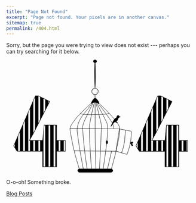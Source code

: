 ```yaml
---
title: "Page Not Found"
excerpt: "Page not found. Your pixels are in another canvas."
sitemap: true
permalink: /404.html
---
```


Sorry, but the page you were trying to view does not exist --- perhaps you can try searching for it below.

<script type="text/javascript">
  var GOOG_FIXURL_LANG = 'en';
  var GOOG_FIXURL_SITE = '{{ site.url }}'
</script>
<script type="text/javascript"
  src="//linkhelp.clients.google.com/tbproxy/lh/wm/fixurl.js">
</script>
<!-- This is New from https://codepen.io/JuliaSS/pen/ZMaXQV -->
<main>
	<svg viewBox="0 0 541.17206 328.45184" id="svg2" version="1.1">
		<metadata id="metadata8">
		</metadata>
		<defs id="defs6">
			<pattern patternUnits="userSpaceOnUse" width="1.5" height="1" patternTransform="translate(0,0) scale(10,10)" id="Strips2_1">
				<rect style="fill:black;stroke:none" x="0" y="-0.5" width="1" height="2" id="rect5419" />
			</pattern>
			<linearGradient osb:paint="solid" id="linearGradient6096">
				<stop id="stop6094" offset="0" style="stop-color:#000000;stop-opacity:1;" />
			</linearGradient>
		</defs>
		<g transform="translate(170.14515,0.038164)" id="layer1">
			<g id="g6219">
				<path transform="matrix(1.0150687,0,0,11.193923,-1.3895945,-2685.7441)" style="display:inline;fill:#000000;fill-opacity:1;stroke:#000000;stroke-width:0.1px;stroke-linecap:butt;stroke-linejoin:miter;stroke-opacity:1;" d="m 145.0586,263.51309 c -90.20375,-0.0994 -119.20375,-0.0994 -119.20375,-0.0994" id="path6180" />
				<g id="g6174">
					<ellipse ry="9.161705" rx="9.3055239" cy="91.32917" cx="84.963676" id="path4488" style="display:inline;opacity:1;fill:none;fill-opacity:0.4627451;fill-rule:nonzero;stroke:#000000;stroke-width:1.08691013;stroke-miterlimit:4;stroke-dasharray:none;stroke-opacity:1;" />
					<path id="path4490" d="m 84.984382,-0.03816399 c 0.911733,-5.0186e-4 1.661858,18.47051499 1.674386,41.22988399 0.0069,12.610431 -0.214009,23.904598 -0.56753,31.469836 -0.282878,6.088471 -0.652275,9.761785 -1.058838,9.762119 -0.406564,3.33e-4 -0.78198,-3.672386 -1.074838,-9.760657 -0.36185,-7.564779 -0.595233,-18.858715 -0.602175,-31.469228 -0.01253,-22.759565 0.717262,-41.23145213 1.628995,-41.23195399 z" style="display:inline;fill:#000000;stroke:none;stroke-width:0.23743393px;stroke-linecap:butt;stroke-linejoin:miter;stroke-opacity:1;" />
					<path id="path4496" d="m 85.115421,100.5729 c -0.0036,3.37532 -0.0071,6.75165 -0.0107,10.12897 m 0.512159,0.18258 c -1.914603,-0.23621 -3.505591,1.17801 -4.861444,2.68113 -1.355853,1.50312 -2.473764,3.09173 -3.387866,4.59538 -0.914103,1.50365 -1.620209,2.91586 -2.416229,4.41952 -0.79602,1.50365 -1.67928,3.09352 -0.808656,3.24054 0.870624,0.14702 3.490408,-1.14815 5.700074,-1.91396 2.209666,-0.76581 4.001473,-1.00079 5.922125,-0.86765 1.920652,0.13314 3.947462,0.6325 6.245357,1.6195 2.297896,0.98701 4.861161,2.46015 4.9051,0.91309 0.04394,-1.54706 -2.430929,-6.11379 -4.787811,-9.33976 -2.356882,-3.22597 -4.596047,-5.11158 -6.51065,-5.34779 z" style="display:inline;fill:#000000;fill-opacity:1;stroke:#000000;stroke-width:1px;stroke-linecap:butt;stroke-linejoin:miter;stroke-opacity:1;" />
					<rect ry="5" y="314.84082" x="35.355339" height="9.8994951" width="100.76272" id="rect4553" style="display:inline;opacity:1;fill:#000000;fill-opacity:1;fill-rule:nonzero;stroke:#000000;stroke-width:1.00157475;stroke-miterlimit:4;stroke-dasharray:none;stroke-opacity:1;" />
					<path id="path4513" d="m 74.6875,125.03748 c -8.394789,7.68654 -16.790624,15.37405 -23.988969,22.38484 -7.198345,7.0108 -13.197555,13.3433 -18.781379,20.01048 -5.583823,6.66719 -10.749655,13.66605 -13.916608,18.7496 -3.166952,5.08355 -4.333432,8.24971 -4.750315,11.08369 -0.416883,2.83399 -0.08368,5.33304 1.809372,16.25302 1.893048,10.91998 5.343489,30.24673 9.760132,48.66349 4.416642,18.41676 9.798356,35.91675 15.180267,53.41738" style="display:inline;fill:none;stroke:#000000;stroke-width:1px;stroke-linecap:butt;stroke-linejoin:miter;stroke-opacity:1;" />
					<path id="path4517" d="m 76.9375,124.66248 c -4.548745,6.50695 -9.29087,13.29053 -13.530749,18.69724 -4.239879,5.4067 -8.072459,9.57255 -11.572943,13.98975 -3.500484,4.41719 -6.66636,9.08269 -9.333429,13.99996 -2.66707,4.91727 -4.833205,10.08267 -6.333458,15.08327 -1.500252,5.0006 -2.33339,9.8328 -2.500149,14.33343 -0.166759,4.50062 0.333124,8.66631 1.249922,15.50064 0.916798,6.83434 2.249854,16.33237 3.499902,24.91604 1.250047,8.58368 2.416611,16.24967 4.583438,28.58394 2.166827,12.33427 5.333153,29.33244 8.499966,46.33323" style="display:inline;fill:none;stroke:#000000;stroke-width:1px;stroke-linecap:butt;stroke-linejoin:miter;stroke-opacity:1;" />
					<path id="path4521" d="m 96.8125,126.22498 c 6.89586,6.45836 13.7917,12.9167 19.98957,19.14581 6.19786,6.22912 11.69789,12.22914 17.11456,18.39581 5.41666,6.16667 10.74996,12.49995 14.74993,17.91655 3.99997,5.41659 6.66659,9.91653 7.16671,17.83316 0.50012,7.91664 -1.16644,19.24921 -3.3502,31.24619 -2.18376,11.99698 -4.81616,24.33632 -8.42063,38.99809 -3.60448,14.66177 -8.06212,31.17154 -12.56244,47.83939" style="display:inline;fill:none;stroke:#000000;stroke-width:1px;stroke-linecap:butt;stroke-linejoin:miter;stroke-opacity:1;" />
					<path id="path4525" d="m 91.9375,124.09998 c 5.854072,7.16655 11.70824,14.33322 16.21863,20.16651 4.51039,5.83328 7.67706,10.33329 11.92718,16.33346 4.25012,6.00017 9.58322,13.49984 12.66653,18.58299 3.08332,5.08314 3.91663,7.74974 4.68205,10.91384 0.76542,3.1641 1.40129,6.50242 1.69781,8.02406 0.29651,1.52165 0.22299,1.06579 0.14933,0.60912" style="display:inline;fill:none;stroke:#000000;stroke-width:1px;stroke-linecap:butt;stroke-linejoin:miter;stroke-opacity:1;" />
					<path id="path4533" d="m 89,123.66248 c 6.159885,11.51771 12.31996,23.03577 16.83724,31.78904 4.51728,8.75327 7.29964,14.54985 9.24424,18.32123 1.9446,3.77138 3.00519,5.42118 4.1838,9.19262 1.17861,3.77144 2.47477,9.6631 1.94443,23.80647 -0.53034,14.14338 -2.88706,36.53226 -5.4209,56.44951 -2.53383,19.91725 -5.24428,37.35836 -7.95503,54.80146" style="display:inline;fill:none;stroke:#000000;stroke-width:1px;stroke-linecap:butt;stroke-linejoin:miter;stroke-opacity:1;" />
					<path id="path4537" d="m 87.0625,123.03748 c 2.916637,10.42937 5.833458,20.8594 7.291964,26.66356 1.458505,5.80416 1.458505,6.98257 2.402021,11.11052 0.943517,4.12795 2.827535,11.19302 4.065005,16.02501 1.23748,4.832 1.82668,7.42447 2.12139,10.84263 0.29471,3.41815 0.29471,7.65958 -0.11785,20.44893 -0.41255,12.78934 -1.23731,34.11536 -2.18014,53.62015 -0.94282,19.50478 -2.003429,37.18159 -3.064154,54.86032" style="display:inline;fill:none;stroke:#000000;stroke-width:1px;stroke-linecap:butt;stroke-linejoin:miter;stroke-opacity:1;" />
					<path id="path4541" d="m 85.206367,122.98266 c 0.117841,11.74369 0.235693,23.48835 0.235693,36.55072 -10e-7,13.06238 -0.117833,27.43796 -0.05891,45.3521 0.05892,17.91413 0.29461,39.36153 0.707091,58.80738 0.412482,19.44585 1.001711,36.88701 1.590999,54.32995" style="display:inline;fill:none;stroke:#000000;stroke-width:1px;stroke-linecap:butt;stroke-linejoin:miter;stroke-opacity:1;" />
					<path id="path4545" d="m 83.12978,122.92016 c -2.601311,10.56131 -5.214983,21.17282 -7.40283,31.41665 -2.187847,10.24384 -3.955407,20.14218 -5.074975,26.03483 -1.119568,5.89264 -1.59092,7.77805 -1.885708,10.07706 -0.294789,2.29901 -0.412567,5.0079 5.1e-5,17.56339 0.412617,12.55548 1.355064,34.93859 2.474996,54.74239 1.119932,19.80379 2.415574,37.00049 3.712005,54.20767" style="display:inline;fill:none;stroke:#000000;stroke-width:1px;stroke-linecap:butt;stroke-linejoin:miter;stroke-opacity:1;" />
					<path id="path4549" d="m 79.25478,124.23266 c -5.440192,11.56251 -10.880951,23.12622 -15.899657,33.56368 -5.018706,10.43747 -9.614414,19.74672 -11.912808,26.70033 -2.298394,6.95362 -2.298394,11.54922 -1.355419,24.57415 0.942974,13.02493 2.828182,34.46917 5.066095,53.84746 2.237913,19.37829 4.833109,36.71892 7.425959,54.04387" style="display:inline;fill:none;stroke:#000000;stroke-width:1px;stroke-linecap:butt;stroke-linejoin:miter;stroke-opacity:1;" />
					<path id="path4556" d="m 42.426407,155.38825 c 3.4184,0.82513 6.836082,1.65009 10.606997,2.18034 3.770916,0.53024 7.89657,0.76599 11.608535,0.88382 3.711965,0.11782 7.012548,0.11782 10.429711,0.0589 3.417163,-0.0589 6.953769,-0.17681 10.606588,-0.23572 3.652818,-0.0589 7.425155,-0.0589 11.137027,-0.23569 3.711875,-0.17679 7.366225,-0.53043 10.724475,-0.70716 3.35826,-0.17672 6.4233,-0.17672 9.48702,-0.58922 3.06372,-0.41251 6.12885,-1.23774 9.1918,-2.06238" style="display:inline;fill:none;stroke:#000000;stroke-width:1px;stroke-linecap:butt;stroke-linejoin:miter;stroke-opacity:1;" />
					<path id="path4560" d="m 13.113199,198.16821 c 47.547038,0.40361 95.093071,0.80721 142.638101,1.2108" style="display:inline;fill:none;stroke:#000000;stroke-width:1.00614154px;stroke-linecap:butt;stroke-linejoin:miter;stroke-opacity:1;" />
					<path id="path4529" d="m 132.6875,263.34998 c -4.2289,18.4155 -8.45806,36.83216 -12.6875,55.25" style="display:inline;fill:none;stroke:#000000;stroke-width:1px;stroke-linecap:butt;stroke-linejoin:miter;stroke-opacity:1;" />
					<ellipse ry="4.6715717" rx="2.5" cy="238.08525" cx="119.12262" id="path4614" style="display:inline;opacity:1;fill:#000000;fill-opacity:1;fill-rule:nonzero;stroke:#000000;stroke-width:1.00157475;stroke-miterlimit:4;stroke-dasharray:none;stroke-opacity:1;" />
					<ellipse ry="4.3158579" rx="4.9001703" cy="4.3948641" cx="85.016434" id="path4616" style="display:inline;opacity:1;fill:#000000;fill-opacity:1;fill-rule:nonzero;stroke:#000000;stroke-width:0.82170224;stroke-miterlimit:4;stroke-dasharray:none;stroke-opacity:1;" />
					<ellipse transform="translate(-170.14515,-0.038164)" ry="3.880542" rx="3.5777507" cy="164.5713" cx="321.42224" id="path4565" style="opacity:1;fill:#000000;fill-opacity:1;fill-rule:nonzero;stroke:#000000;stroke-width:1.00157475;stroke-miterlimit:4;stroke-dasharray:none;stroke-opacity:1;" />
					<path transform="translate(-170.14515,-0.038164)" id="path4567" d="m 321.74355,168.0687 c -1e-5,3.3913 -3.42414,11.26702 -8.73834,11.26702 -5.3142,0 -18.59463,27.24606 -8.38477,3.759 1.35199,-3.11016 5.69513,-12.89881 10.50609,-15.15612 8.05545,-3.77965 6.61702,-3.26121 6.61702,0.1301 z" style="opacity:1;fill:#000000;fill-opacity:1;fill-rule:nonzero;stroke:#000000;stroke-width:1.00157475;stroke-miterlimit:4;stroke-dasharray:none;stroke-opacity:1;" />
					<path transform="translate(-170.14515,-0.038164)" id="path4570" d="m 325,163.45184 c 1.66722,0.62594 3.33388,1.25167 3.33438,1.56444 5e-4,0.31276 -1.66671,0.31276 -3.33438,0.31276" style="fill:none;stroke:#000000;stroke-width:1px;stroke-linecap:butt;stroke-linejoin:miter;stroke-opacity:1;" />
					<path transform="translate(-170.14515,-0.038164)" id="path4578" d="m 314.72098,177.37003 c -0.21488,1.64138 -0.42965,3.28197 0.28484,3.96351 0.71449,0.68155 2.35396,0.39999 3.99418,0.1183" style="fill:none;stroke:#000000;stroke-width:1px;stroke-linecap:butt;stroke-linejoin:miter;stroke-opacity:1;" />
					<path transform="translate(-170.14515,-0.038164)" id="path4578-1" d="m 316,176.45184 c -0.29612,1.41007 -0.59214,2.81967 -0.25801,3.48764 0.33413,0.66798 1.29605,0.59017 2.25801,0.51236" style="fill:none;stroke:#000000;stroke-width:1px;stroke-linecap:butt;stroke-linejoin:miter;stroke-opacity:1;" />
					<path transform="translate(-170.14515,-0.038164)" id="path4610" d="m 318,180.45184 c 0.66667,0 1.33434,0 1.501,0.16616 0.16667,0.16617 -0.16667,0.49951 0.001,0.66667 0.16767,0.16717 0.68771,0.16717 0.89053,0.36949 0.20282,0.20233 -0.0582,0.46335 -0.39253,0.79768" style="fill:none;stroke:#000000;stroke-width:1px;stroke-linecap:butt;stroke-linejoin:miter;stroke-opacity:1;" />
					<path id="path4573" d="m 155,199.59998 34.15106,6.52318 v 11.49049 l -1.06066,13.43503 -3.88908,19.44543 -3.00521,10.42983 -4.06586,12.19759 -17.14734,-4.94975 -14.92431,-4.65869 v 0 L 155,199.59998" style="fill:none;stroke:#000000;stroke-width:1px;stroke-linecap:butt;stroke-linejoin:miter;stroke-opacity:1" />
					<path id="path4575" d="m 172.53405,202.94118 -2.65165,33.23402 -3.53553,16.97056 -5.12652,15.73313" style="fill:none;stroke:#000000;stroke-width:1px;stroke-linecap:butt;stroke-linejoin:miter;stroke-opacity:1" />
					<path id="path4579" d="m 187.2662,239.00256 c 0.76634,-0.82482 2.12163,-2.00333 3.50552,-2.26818 1.38389,-0.26485 2.79921,0.38383 3.2412,1.53192 0.442,1.14808 -0.0885,2.79852 -1.5624,3.24089 -1.4739,0.44236 -3.88809,-0.32312 -3.7995,0.001 0.0886,0.32427 2.68064,1.73812 4.00626,3.12221 1.32563,1.38408 1.38456,2.73956 0.79537,3.38822 -0.5892,0.64866 -1.82576,0.58977 -2.53349,0.11762 -0.70773,-0.47215 -0.88437,-1.35536 -1.59092,-2.65068 -0.70656,-1.29532 -1.94507,-3.00565 -2.47512,-4.09626 -0.53005,-1.09062 -0.35326,-1.56206 0.41308,-2.38689 z" style="fill:#000000;fill-opacity:1;stroke:#000000;stroke-width:1px;stroke-linecap:butt;stroke-linejoin:miter;stroke-opacity:1" />
				</g>
			</g>
		</g>
		<g id="layer3">
			<g id="text4526" style="fill:url(#Strips2_1);fill-opacity:1;stroke:none;stroke-width:1.23488784;" transform="matrix(0.97168718,0,0,1.0291378,170.14515,0.038164)" aria-label="4">
				<path id="path4555" style="fill:url(#Strips2_1);fill-opacity:1;stroke:#000000;stroke-width:1.23488784;stroke-opacity:1" d="M -0.46490841,256.59082 H -26.166013 v 43.5298 h -41.214384 v -43.5298 h -75.829833 l -9.95629,-15.28174 64.136994,-140.0826 h 8.914347 l 33.573515,15.8606 -48.507941,89.60655 -11.461305,19.56526 h 39.130513 l 4.399288,-43.06672 h 36.815096 v 43.06672 h 25.70110459 z" />
			</g>
			<g id="text4526-2" style="fill:url(#Strips2_1);fill-opacity:1;stroke:none;stroke-width:1.23488784;" transform="matrix(0.97168718,0,0,1.0291378,377.95605,103.2934)" aria-label="4">
				<path id="path4558" style="fill:url(#Strips2_1);fill-opacity:1;stroke:#000000;stroke-width:1.23488784;stroke-opacity:1" d="m 147.55592,156.33602 h -25.70111 v 43.5298 H 80.640431 v -43.5298 H 4.8105946 L -5.1456892,141.05429 58.991302,0.97168512 h 8.914347 L 101.47916,16.832277 52.971223,106.43883 41.50992,126.00409 h 39.130511 l 4.399288,-43.06672 h 36.815091 v 43.06672 h 25.70111 z" />
			</g>
		</g>
	</svg>
	<p id="errorText">O-o-oh! Something broke.</p>
	<a id="errorLink" href="/posts">Blog Posts</a>
</main>
